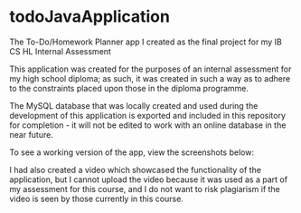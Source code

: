 # todoJavaApplication
The To-Do/Homework Planner app I created as the final project for my IB CS HL Internal Assessment

This application was created for the purposes of an internal assessment for my high school diploma; as such, it was created in such a way as to adhere to the constraints placed upon those in the diploma programme. 

The MySQL database that was locally created and used during the development of this application is exported and included in this repository for completion - it will not be edited to work with an online database in the near future. 

To see a working version of the app, view the screenshots below:



I had also created a video which showcased the functionality of the application, but I cannot upload the video because it was used as a part of my assessment for this course, and I do not want to risk plagiarism if the video is seen by those currently in this course.

